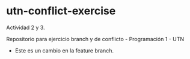 # utn-conflict-exercise
Actividad 2 y 3.

Repositorio para ejercicio branch y de conflicto - Programación 1 - UTN

- Este es un cambio en la feature branch.


